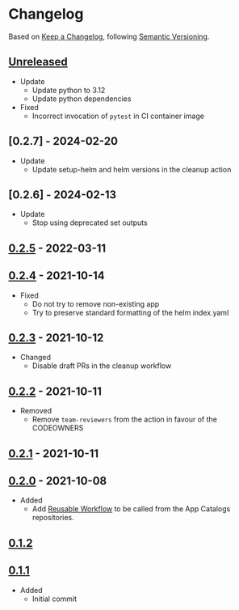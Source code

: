 # Changelog

Based on [Keep a Changelog](https://keepachangelog.com/en/1.0.0/), following [Semantic Versioning](https://semver.org/spec/v2.0.0.html).

## [Unreleased]

- Update
  - Update python to 3.12
  - Update python dependencies
- Fixed
  - Incorrect invocation of `pytest` in CI container image

## [0.2.7] - 2024-02-20

- Update
  - Update setup-helm and helm versions in the cleanup action

## [0.2.6] - 2024-02-13

- Update
  - Stop using deprecated set outputs

## [0.2.5] - 2022-03-11

## [0.2.4] - 2021-10-14

- Fixed
  - Do not try to remove non-existing app
  - Try to preserve standard formatting of the helm index.yaml

## [0.2.3] - 2021-10-12

- Changed
  - Disable draft PRs in the cleanup workflow

## [0.2.2] - 2021-10-11

- Removed
  - Remove `team-reviewers` from the action in favour of the CODEOWNERS

## [0.2.1] - 2021-10-11

## [0.2.0] - 2021-10-08

- Added
  - Add [Reusable Workflow](https://docs.github.com/en/actions/learn-github-actions/reusing-workflows) to be called from
    the App Catalogs repositories.

## [0.1.2]

## [0.1.1]

- Added
  - Initial commit

[Unreleased]: https://github.com/giantswarm/app-catalog-cleanup-tool/compare/v0.2.5...HEAD
[0.2.5]: https://github.com/giantswarm/app-catalog-cleanup-tool/compare/v0.2.4...v0.2.5
[0.2.4]: https://github.com/giantswarm/app-catalog-cleanup-tool/compare/v0.2.3...v0.2.4
[0.2.3]: https://github.com/giantswarm/app-catalog-cleanup-tool/compare/v0.2.2...v0.2.3
[0.2.2]: https://github.com/giantswarm/app-catalog-cleanup-tool/compare/v0.2.1...v0.2.2
[0.2.1]: https://github.com/giantswarm/app-catalog-cleanup-tool/compare/v0.2.0...v0.2.1
[0.2.0]: https://github.com/giantswarm/app-catalog-cleanup-tool/compare/v0.1.2...v0.2.0
[0.1.2]: https://github.com/giantswarm/app-catalog-cleanup-tool/compare/v0.1.1...v0.1.2
[0.1.1]: https://github.com/giantswarm/app-catalog-cleanup-tool/releases/tag/v0.1.1
